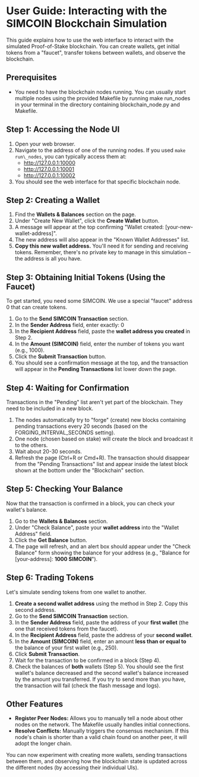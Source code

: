 # **User Guide: Interacting with the SIMCOIN Blockchain Simulation**

This guide explains how to use the web interface to interact with the simulated Proof-of-Stake blockchain. You can create wallets, get initial tokens from a "faucet", transfer tokens between wallets, and observe the blockchain.

## **Prerequisites**

* You need to have the blockchain nodes running. You can usually start multiple nodes using the provided Makefile by running make run\_nodes in your terminal in the directory containing blockchain\_node.py and Makefile.

## **Step 1: Accessing the Node UI**

1. Open your web browser.  
2. Navigate to the address of one of the running nodes. If you used `make run\_nodes`, you can typically access them at:  
   * http://127.0.0.1:10000  
   * http://127.0.0.1:10001  
   * http://127.0.0.1:10002  
3. You should see the web interface for that specific blockchain node.

## **Step 2: Creating a Wallet**

1. Find the **Wallets & Balances** section on the page.  
2. Under "Create New Wallet", click the **Create Wallet** button.  
3. A message will appear at the top confirming "Wallet created: \[your-new-wallet-address\]".  
4. The new address will also appear in the "Known Wallet Addresses" list.  
5. **Copy this new wallet address.** You'll need it for sending and receiving tokens. Remember, there's no private key to manage in this simulation – the address is all you have.

## **Step 3: Obtaining Initial Tokens (Using the Faucet)**

To get started, you need some SIMCOIN. We use a special "faucet" address 0 that can create tokens.

1. Go to the **Send SIMCOIN Transaction** section.  
2. In the **Sender Address** field, enter exactly: 0  
3. In the **Recipient Address** field, paste the **wallet address you created** in Step 2\.  
4. In the **Amount (SIMCOIN)** field, enter the number of tokens you want (e.g., 1000).  
5. Click the **Submit Transaction** button.  
6. You should see a confirmation message at the top, and the transaction will appear in the **Pending Transactions** list lower down the page.

## **Step 4: Waiting for Confirmation**

Transactions in the "Pending" list aren't yet part of the blockchain. They need to be included in a new block.

1. The nodes automatically try to "forge" (create) new blocks containing pending transactions every 20 seconds (based on the FORGING\_INTERVAL\_SECONDS setting).  
2. One node (chosen based on stake) will create the block and broadcast it to the others.  
3. Wait about 20-30 seconds.  
4. Refresh the page (Ctrl+R or Cmd+R). The transaction should disappear from the "Pending Transactions" list and appear inside the latest block shown at the bottom under the "Blockchain" section.

## **Step 5: Checking Your Balance**

Now that the transaction is confirmed in a block, you can check your wallet's balance.

1. Go to the **Wallets & Balances** section.  
2. Under "Check Balance", paste your **wallet address** into the "Wallet Address" field.  
3. Click the **Get Balance** button.  
4. The page will refresh, and an alert box should appear under the "Check Balance" form showing the balance for your address (e.g., "Balance for \[your-address\]: **1000 SIMCOIN**").

## **Step 6: Trading Tokens**

Let's simulate sending tokens from one wallet to another.

1. **Create a second wallet address** using the method in Step 2\. Copy this second address.  
2. Go to the **Send SIMCOIN Transaction** section.  
3. In the **Sender Address** field, paste the address of your **first wallet** (the one that received tokens from the faucet).  
4. In the **Recipient Address** field, paste the address of your **second wallet**.  
5. In the **Amount (SIMCOIN)** field, enter an amount **less than or equal to** the balance of your first wallet (e.g., 250).  
6. Click **Submit Transaction**.  
7. Wait for the transaction to be confirmed in a block (Step 4).  
8. Check the balances of **both** wallets (Step 5). You should see the first wallet's balance decreased and the second wallet's balance increased by the amount you transferred. If you try to send more than you have, the transaction will fail (check the flash message and logs).

## **Other Features**

* **Register Peer Nodes:** Allows you to manually tell a node about other nodes on the network. The Makefile usually handles initial connections.  
* **Resolve Conflicts:** Manually triggers the consensus mechanism. If this node's chain is shorter than a valid chain found on another peer, it will adopt the longer chain.

You can now experiment with creating more wallets, sending transactions between them, and observing how the blockchain state is updated across the different nodes (by accessing their individual UIs).